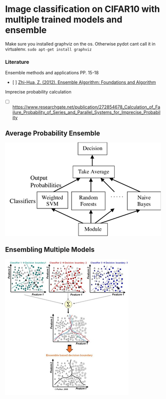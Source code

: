 # Image classification on CIFAR10 with multiple trained models and ensemble
Make sure you installed graphviz on the os. Otherwise pydot cant call it in virtualenv. 
`sudo apt-get install graphviz`

### Literature

Ensemble methods and applications PP. 15-18
- [ ] 
[Zhi-Hua, Z. (2012). Ensemble Algorithm: Foundations and Algorithm](https://books.google.com.tr/books?hl=tr&lr=&id=BDB50Ev2ur4C&oi=fnd&pg=PP1&dq=Zhi-Hua,+Z.+(2012).+Ensemble+Algorithm:+Foundations+and+Algorithm.&ots=OyDDCkiVML&sig=OH7pYuRTZH07z6ghMDGE8ajIXRc&redir_esc=y#v=onepage&q=Zhi-Hua%2C%20Z.%20(2012).%20Ensemble%20Algorithm%3A%20Foundations%20and%20Algorithm.&f=false)


Imprecise probability calculation
- [ ] https://www.researchgate.net/publication/272854678_Calculation_of_Failure_Probability_of_Series_and_Parallel_Systems_for_Imprecise_Probability

## Average Probability Ensemble
![Alt text](img/averageprobabilityensemble.png?raw=true "Average Probability Ensemble")

## Ensembling Multiple Models
![Alt text](img/ensemble.jpg?raw=true "Ensembling Multiple Models")


